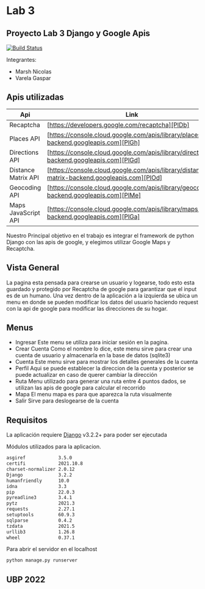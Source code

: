 # Lab 3
## Proyecto Lab 3 Django y Google Apis

[![Build Status](https://travis-ci.org/joemccann/dillinger.svg?branch=master)](https://travis-ci.org/joemccann/dillinger)

Integrantes:
- Marsh Nicolas
- Varela Gaspar

## Apis utilizadas

| Api | Link |
| ------ | ------ |
| Recaptcha | [https://developers.google.com/recaptcha][PlDb] |
| Places API | [https://console.cloud.google.com/apis/library/places-backend.googleapis.com][PlGh] |
| Directions API | [https://console.cloud.google.com/apis/library/directions-backend.googleapis.com][PlGd] |
| Distance Matrix API | [https://console.cloud.google.com/apis/library/distance-matrix-backend.googleapis.com][PlOd] |
| Geocoding API | [https://console.cloud.google.com/apis/library/geocoding-backend.googleapis.com][PlMe] |
| Maps JavaScript API | [https://console.cloud.google.com/apis/library/maps-backend.googleapis.com][PlGa] |

Nuestro Principal objetivo en el trabajo es integrar el framework de python Django con las apis de google, y elegimos
utilizar Google Maps y Recaptcha.

## Vista General
La pagina esta pensada para crearse un usuario y logearse, todo esto esta guardado y protegido por Recaptcha de google
para garantizar que el input es de un humano.
Una vez dentro de la aplicación a la izquierda se ubica un menu en donde se pueden modificar los datos del usuario
haciendo request con la api de google para modificar las direcciones de su hogar.

## Menus
- Ingresar
Este menu se utiliza para iniciar sesión en la pagina.
- Crear Cuenta
Como el nombre lo dice, este menu sirve para crear una cuenta de usuario y almacenarla en la base de datos (sqlite3)
- Cuenta
Este menu sirve para mostrar los detalles generales de la cuenta
- Perfil
Aqui se puede establecer la direccion de la cuenta y posterior se puede actualizar en caso de querer cambiar la dirección
- Ruta
Menu utilizado para generar una ruta entre 4 puntos dados, se utilizan las apis de google para calcular el recorrido
- Mapa
El menu mapa es para que aparezca la ruta visualmente
- Salir
Sirve para deslogearse de la cuenta

## Requisitos

La aplicación requiere [Django](https://www.djangoproject.com/) v3.2.2+ para poder ser ejecutada

Módulos utilizados para la aplicacion.

```sh
asgiref            3.5.0
certifi            2021.10.8
charset-normalizer 2.0.12
Django             3.2.2
humanfriendly      10.0
idna               3.3
pip                22.0.3
pyreadline3        3.4.1
pytz               2021.3
requests           2.27.1
setuptools         60.9.3
sqlparse           0.4.2
tzdata             2021.5
urllib3            1.26.8
wheel              0.37.1
```

Para abrir el servidor en el localhost

```sh
python manage.py runserver
```

## UBP 2022